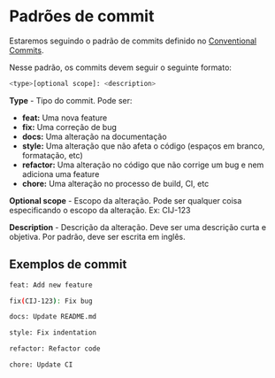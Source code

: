 # Padrões de commit
Estaremos seguindo o padrão de commits definido no [Conventional Commits](https://www.conventionalcommits.org/en/v1.0.0).

Nesse padrão, os commits devem seguir o seguinte formato:

```bash
<type>[optional scope]: <description>
```

**Type** - Tipo do commit. Pode ser:
- **feat:** Uma nova feature
- **fix:** Uma correção de bug
- **docs:** Uma alteração na documentação
- **style:** Uma alteração que não afeta o código (espaços em branco, formatação, etc)
- **refactor:** Uma alteração no código que não corrige um bug e nem adiciona uma feature
- **chore:** Uma alteração no processo de build, CI, etc

**Optional scope** - Escopo da alteração. Pode ser qualquer coisa especificando o escopo da alteração. Ex: CIJ-123

**Description** - Descrição da alteração. Deve ser uma descrição curta e objetiva. Por padrão, deve ser escrita em inglês.

## Exemplos de commit
```bash
feat: Add new feature
```

```bash
fix(CIJ-123): Fix bug
```

```bash
docs: Update README.md
```

```bash
style: Fix indentation
```

```bash
refactor: Refactor code
```

```bash
chore: Update CI
```